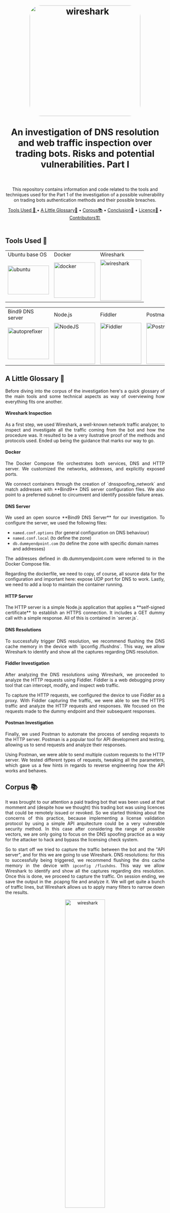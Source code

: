 <h1 align="center">
<div align="center" ><img style="border-radius:10%" alt="wireshark" src="resources/unsecure-door-lock.jpeg" width="350"/></div>
<br/>
An investigation of DNS resolution and web traffic inspection over trading bots. Risks and potential vulnerabilities. Part I
<br/><br/>
</h1>

<p align="center">This repository contains information and code related to the tools and techniques used for the Part 1 of the investigation of a possible vulnerability on trading bots authentication methods and their possible breaches.</p>

<p align="center">
  <a href="#tools-used-">Tools Used 🧰 </a> •
  <a href="#a-little-glossary-">A Little Glossary🙌</a> •
  <a href="#corpus-">Corpus📚</a> •
  <a href="#conclusion-">Conclusion🔎</a> •
  <a href="#license-">Licence📜</a> •
  <a href="#contributors-">Contributors🏗</a>
<br/><br/>
</p>

## Tools Used 🧰

<table align="center">
    <tr>
        <td>Ubuntu base OS </td>
        <td>Docker   </td>
        <td>Wireshark   </td>
    </tr>
    <tr>
        <td>
          <a href="https://ubuntu.com" target="_blank">
            <img alt="ubuntu" src="./resources/logos/ubuntu.svg" height=91 width=130 />
          </a>
        </td>
        <td>
          <a href="https://www.docker.com/" target="_blank">
            <img alt="docker" src="./resources/logos/docker.png" height=112 width=130 />
          </a>
        </td>
        <td>
          <a href="https://vimejs.com/" target="_blank">
            <img alt="wireshark" src="./resources/logos/wireshark.png" height=130 width=130 />
          </a>
        </td>
    </tr>
</table>
<table align="center">
    <tr>
        <td>Bind9 DNS server   </td>
        <td>Node.js   </td>
        <td>Fiddler   </td>
        <td>Postman   </td>
    </tr>
    <tr>
        <td>
          <a href="https://github.com/postcss/autoprefixer#readme" target="_blank">
              <img alt="autoprefixer" src="./resources/logos/bind9.png" height=100 width=130 />
          </a>
        </td>
        <td>
          <a href="https://nodejs.dev/en/" target="_blank">
             <img alt="NodeJS" src="./resources/logos/node.svg" width=130 />
          </a> 
        </td>
        <td>
          <a href="https://www.telerik.com/fiddler" target="_blank">
              <img alt="Fiddler" src="./resources/logos/fiddler.svg" height=130 width=130 />
          </a>
        </td>
        <td>
          <a href="https://www.postman.com/" target="_blank">
              <img alt="Postman" src="./resources/logos/postman.svg" height=130 width=130 />
          </a>
        </td>
    </tr>
</table>

## A Little Glossary 🙌

<p align="justify">Before diving into the corpus of the investigation here's a quick glossary of the main tools and some technical aspects as way of overviewing how everything fits one another.</p>

#### Wireshark Inspection

<p align="justify">As a first step, we used Wireshark, a well-known network traffic analyzer, to inspect and investigate all the traffic coming from the bot and how the procedure was. It resulted to be a very ilustrative proof of the methods and protocols used. Ended up being the guidance that marks our way to go.</p>

#### Docker

<p align="justify">The Docker Compose file orchestrates both services, DNS and HTTP server. We customized the networks, addresses, and explicitly exposed ports.</p>

<p align="justify">We connect containers through the creation of `dnsspoofing_network` and match addresses with **Bind9** DNS server configuration files. We also point to a preferred subnet to circumvent and identify possible failure areas.</p>

#### DNS Server

<p align="justify">We used an open source **Bind9 DNS Server** for our investigation. To configure the server, we used the following files:</p>

- `named.conf.options`      (for general configuration on DNS behaviour)
- `named.conf.local`        (to define the zone)
- `db.dummyendpoint.com`    (to define the zone with specific domain names and addresses)

<p align="justify">The addresses defined in db.dummyendpoint.com were referred to in the Docker Compose file.</p>

<p align="justify">Regarding the dockerfile, we need to copy, of course, all source data for the configuration and important here: expose UDP port for DNS to work. Lastly, we need to add a loop to maintain the container running.</p>

#### HTTP Server

<p align="justify">The HTTP server is a simple Node.js application that applies a **self-signed certificate** to establish an HTTPS connection. It includes a GET dummy call with a simple response. All of this is contained in `server.js`.</p>

#### DNS Resolutions

<p align="justify">To successfully trigger DNS resolution, we recommend flushing the DNS cache memory in the device with `ipconfig /flushdns`. This way, we allow Wireshark to identify and show all the captures regarding DNS resolution.</p>

#### Fiddler Investigation

<p align="justify">After analyzing the DNS resolutions using Wireshark, we proceeded to analyze the HTTP requests using Fiddler. Fiddler is a web debugging proxy tool that can intercept, modify, and inspect web traffic.</p>

<p align="justify">To capture the HTTP requests, we configured the device to use Fiddler as a proxy. With Fiddler capturing the traffic, we were able to see the HTTPS traffic and analyze the HTTP requests and responses. We focused on the requests made to the dummy endpoint and their subsequent responses.</p>

#### Postman Investigation

<p align="justify">Finally, we used Postman to automate the process of sending requests to the HTTP server. Postman is a popular tool for API development and testing, allowing us to send requests and analyze their responses.</p>

<p align="justify">Using Postman, we were able to send multiple custom requests to the HTTP server. We tested different types of requests, tweaking all the parameters, which gave us a few hints in regards to reverse engineering how the API works and behaves.</p>

## Corpus 📚

<p align="justify">It was brought to our attention a paid trading bot that was been used at that momment and (despite how we thought) this trading bot was using licences that could be remotely issued or revoked. So we started thinking about the concerns of this practice, because implementing a license validation protocol by using a simple API arquitecture could be a very vulnerable security method.
In this case after considering the range of possible vectors, we are only going to focus on the DNS spoofing practice as a way for the attacker to hack and bypass the licensing check system. </p>

<p align="justify">So to start off we tried to capture the traffic between the bot and the "API server", and for this we are going to use Wireshark.
DNS resolutions: for this to successfully being triggered, we recommend flushing the dns cache memory in the device with <code>ipconfig /flushdns</code>. This way we allow Wireshark to identify and show all the captures regarding dns resolution. 
Once this is done, we proceed to capture the traffic. On session ending, we save the output in the .pcapng file and analyze it. We will get quite a bunch of traffic lines, but Wireshark allows us to apply many filters to narrow down the results.  </p>

<div align="center"><img alt="wireshark" src="resources/wireshark-dns-filter-1.png" width="50%"/></div>

Executing that, we obtain a bunch of results:

<div align="center"><img alt="wireshark" src="resources/wireshark-dns-results-2.png" width="50%"/></div>

<p align="justify">Results are obviously hidden because of confidentiality. Column names and addresses won't come by default in Wireshark; we need to tweak that to enable them. One excellent source for this is the bottom left corner block of information Wireshark shows us. This a summary of information captured divided by the tcp ip model layering. This ease the process of data identification depending on what we are looking for. In this case, we are pursuing the highest layer: application. In this case, DNS or Domain Name System. </p>

<div align="center"><img alt="wireshark" src="resources/wireshark-tcpipmodel-info-3.png" width="50%"/></div>

Let's open it. And there you go!

<div align="center"><img alt="wireshark" src="resources/wireshark-dns-responses-4.png" width="50%"/></div>

<p align="justify">In Queries and Answers tabs you can go and find subtabs named Name and Address. Those are, respectively, the names dns is trying to resolve and matching ip addresses. Wireshark comes with a nice feature to include this into the main output: right click and apply as column. </p>

<div align="center"><img alt="wireshark" src="resources/wireshark-apply-column-5.png" width="50%"/></div>

<p align="justify">This way, we can easily have a quick sight on what's being resolved without needing to go to that specific tab every time. 
Let's move on. That was DNS, but it's only the first step. After that, we can investigate what is being done or hit towards those addresses we've seen. This is the most exciting part! And indeed, we find interesting signals. </p>

<p align="justify">Again, to narrow down the scope, we can execute another filtering. Most number of secure connections are done using TCP protocol. TCP is "connection oriented", which basically means it acknowledges connection between client and server before proceeding to send information over the wire. Then let's filter. </p>

<div align="center"><img alt="wireshark" src="resources/wireshark-tcp-filter-6.png" width="50%"/></div>

<p align="justify">Immediately, we can identify traces of something surely known: the three way handshake of tcp connection. Each time a tcp connection is made, there is a process in which client and server exchange information to assure proper connection. This includes three steps: </p>

- Client sends SYN message
- Server replies SYN/ACK message
- Client confirms ACK message

<div align="center"><img alt="wireshark" src="resources/wireshark-three-way-handshake-7.png" width="50%"/></div>

<p align="justify">In the example, we can extract quite a lot of information. Not only the confirmation of the flags being sent, but also additional data, like client and server hello, processes in which they share information to accomplish the connection. For example the cipher type, keys and protocols. But that's out of scope.  </p>

<p align="justify">Another interesting thing is that you can check ACK is repeatedly sent over the lines. That's because of segmentation. If the request is responding with a large amount of data, tcp will slice the packets in needed units and client will reassemble them once they're completely sent. This a basic premise on network traffic. </p>

<p align="justify">TLSv1.2 is also something you can check in the traffic output. This is the upper security layer used by HTTPS nowadays. This basically ensures the encryption. You can find it as DNS in the bottom of the information block at the left bottom.  </p>

<div align="center"><img alt="wireshark" src="resources/wireshark-tls-8.png" width="50%"/></div>

<p align="justify">Notice that, actually, is referring to HTTPS (Hypertext Transfer Protocol <strong>Secure</strong>). Those signs let you tie the ends. Check also how encrypted data is sent in the payload, assuring there's no possibility of sniffing. </p>

<div align="center"><img alt="wireshark" src="resources/wireshark-tls-encrypted-9.png" width="50%"/></div>

<p align="justify">And also, if you want to track the relationship between the different income lines, you can study acknowledge and sequence numbers. Applying those as columns (tcp segment length, sequence number and ack number) you can see how numbers match between consecutive calls. </p>

<div align="center"><img alt="wireshark" src="resources/wireshark-ack-numbers-10.png" width="50%"/></div>

### Fiddler!

<p align="justify">Fiddler is other tool to inspect input/output network traffic. It has a very diaphanous output, showing you all incoming and outgoing connections. Also, at the right panel, there is one really useful tab called "Inspector", in which you can see headers, form data, payload, protocols, methods and more metadata.</p>

<p align="justify">You can even modify on the fly request and responses with fiddler scripts. This is really a feature at the time of troubleshooting and inspecting.</p>

<p align="justify">Let's take a look on an example to really check the power of this tool. When hitting and triggering some web traffick, a list of results will begin to appear on our screen. We will immediatelly see lines with details like protocol, kind of method, content types, urls, and so on. In the picture specific details have been hidden because of confidentiality.</p>

<div align="center"><img alt="fiddler" src="resources/fiddler/fiddler-endpoint-1.png" width="50%"/></div>

<p align="justify">You can also check the right panel, a great source of information. Like mentioned before, best tab here could be "Inspectors", which exposes a great amount of details regarding request and responses. Things like headers, method, protocol, versions, payloads, forms and so on. In fact, there are different formats for data viewing. The one selected is web forms, which lists all the parameters being sent to the server. Again, hidden.</p>

<p align="justify">Below, at bottom, you usually see the response data. Details like data body size, encryption or encoding types and, of course, also some tabs to accordingly display data at wish. In the following example, we see the headers for a server response.</p>

<div align="center"><img alt="fiddler" src="resources/fiddler/fiddler-response-header-2.png" width="50%"/></div>

<p align="justify">Lastly, we can also check how an encrypted payload woud look like for the body in a server response.</p>

<div align="center"><img alt="fiddler" src="resources/fiddler/encrypted-response-3.png" width="50%"/></div>

<p align="justify">With all this details you can rapidly understand how the process of gathering information could be executed just quick and easy, leading to the exploitation of possible vulnerabilities.</p>

## Conclusion 🔎

<p align="justify">Using the investigation tools and techniques mentioned above, we were able to identify and analyze DNS resolutions, HTTP requests, and API responses. This allowed us to detect any vulnerabilities or issues with the system and take appropriate action to address them.</p>

<p align="justify">We first took off from investigation and information collection: first step is knowing the target. Details, resources, methods, protocols, request, responses, headers. Whatever it comes, whatever is welcomed. For this first phase, we got involved into Wireshark, Fiddler and Postman.
Secondly, we build the simple infrastructure that let us recreate our own safe playground or environment. Then we can fit and assemble all the puzzle pieces into something bigger and functional.</p>

<p align="justify">And all of that drew the pathway to consolidation of information and potential attack vectors.</p>

**[⬆️ Back to Top](#an-investigation-of-dns-resolution-and-web-traffic-inspection-over-trading-bots-risks-and-potential-vulnerabilities-part-i)**

---

## License 📜

This repository's code is Licensed under [MIT X11](https://en.wikipedia.org/wiki/MIT_License)

```

Permission is hereby granted, free of charge, to any person obtaining a copy of this
software and associated documentation files (the "Software"), to deal in the Software
without restriction, including without limitation the rights to use, copy, modify, merge,
publish, distribute, sublicense, and/or sell copies of the Software, and to permit
persons to whom the Software is furnished to do so, subject to the following conditions:

The above copyright notice and this permission notice shall be included in all copies or
substantial portions of the Software.

THE SOFTWARE IS PROVIDED "AS IS", WITHOUT WARRANTY OF ANY KIND, EXPRESS OR IMPLIED,
INCLUDING BUT NOT LIMITED TO THE WARRANTIES OF MERCHANTABILITY, FITNESS FOR A PARTICULAR
PURPOSE AND NONINFRINGEMENT. IN NO EVENT SHALL THE AUTHORS OR COPYRIGHT HOLDERS BE
LIABLE FOR ANY CLAIM, DAMAGES, OR OTHER LIABILITY, WHETHER IN AN ACTION OF CONTRACT,
TORT OR OTHERWISE, ARISING FROM, OUT OF, OR IN CONNECTION WITH THE SOFTWARE OR THE USE
OR OTHER DEALINGS IN THE SOFTWARE.

Except as contained in this notice, Dashy shall not be used in advertising or otherwise
to promote the sale, use, or other dealings in this Software without prior written
authorization from the repo owner.
```

## Contributors 🏗

<table align="center" style="border: none">
<tr>
    <td align="center">
        <a href="https://github.com/ivanmirandastavenuiter">
            <img style="border-radius:50%" src="https://avatars.githubusercontent.com/u/32536308?v=4" width="200" alt="ivanmirandastavenuiter"/>
            <br />
            <sub><b>Iván Miranda</b></sub>
        </a>
    </td>
    <td align="center">
        <a href="https://github.com/jrobles98">
            <img style="border-radius:50%" src="https://avatars.githubusercontent.com/u/30221842?v=4" width="200" alt="jrobles98"/>
            <br />
            <sub><b>José Robles</b></sub>
        </a>
    </td>
</table>

**[⬆️ Back to Top](#an-investigation-of-dns-resolution-and-web-traffic-inspection-over-trading-bots-risks-and-potential-vulnerabilities-part-i)**
